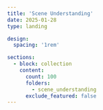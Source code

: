 ```yaml
---
title: 'Scene Understanding'
date: 2025-01-28
type: landing

design:
  spacing: '1rem'

sections:
  - block: collection
    content:
      count: 100
      folders:
        - scene_understanding
      exclude_featured: false
---
```

